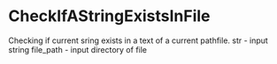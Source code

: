 # CheckIfAStringExistsInFile
Checking if current sring exists in a text of a current pathfile.
str - input string
file_path - input directory of file
